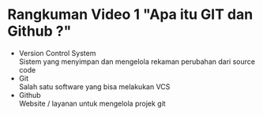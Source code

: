 # Rangkuman Video 1 "Apa itu GIT dan Github ?"
* Version Control System   
Sistem yang menyimpan dan mengelola rekaman perubahan dari source code
* Git  
Salah satu software yang bisa melakukan VCS
* Github  
Website / layanan untuk mengelola projek git